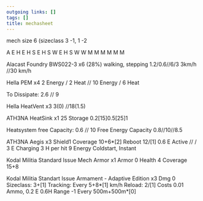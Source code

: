```yaml
---
outgoing links: []
tags: []
title: mechasheet
---
```


  mech size 6 (sizeclass 3 -1, 1 -2

A
E H
E H S
E H S W
E H S W W
M M M M M M


Alacast Foundry BWS022-3 x6 (28%)
walking, stepping
1.2/0.6//6/3
3km/h  //30 km/h

Hella PEM x4
2 Energy / 2 Heat // 10 Energy / 6 Heat

To Dissipate: 2.6 // 9

Hella HeatVent x3
3(0) //18(1.5)

ATH3NA HeatSink x1
25 Storage
0.2[15]0.5[25]1

Heatsystem free Capacity:
0.6 // 10
Free Energy Capacity
0.8//10//8.5

ATH3NA Aegis x3
Shield1
Coverage 10+6*[2]
Reboot 12/[1]
0.6 E Active // / 3 E Charging
3 H per hit
9 Energy Coldstart, Instant

Kodal Militia Standard Issue Mech Armor x1
Armor 0
Health 4
Coverage 15+8


Kodal Militia Standart Issue Armament - Adaptive Edition x3
Dmg 0
Sizeclass: 3+[1]
Tracking: Every 5+8*[1] km/h
Reload: 2/[1]
Costs 0.01 Ammo, 0.2 E 0.6H
Range -1 Every 500m+500m*[0]
